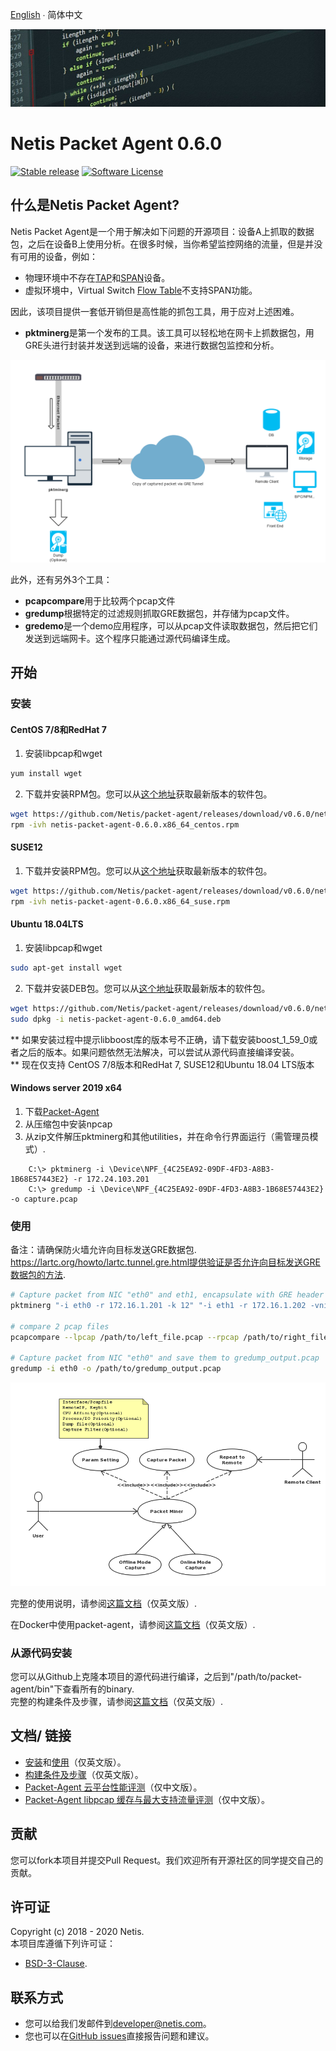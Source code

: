 
[English](README.md)  ∙  简体中文

![packet agent's title](./img/title.jpg)
# Netis Packet Agent 0.6.0

[![Stable release](https://img.shields.io/badge/version-0.5.0-green.svg)](https://github.com/Netis/packet-agent/releases/tag/0.5.0)
[![Software License](https://img.shields.io/badge/license-BSD3-green.svg)](./LICENSE.md)



## 什么是Netis Packet Agent?
Netis Packet Agent是一个用于解决如下问题的开源项目：设备A上抓取的数据包，之后在设备B上使用分析。在很多时候，当你希望监控网络的流量，但是并没有可用的设备，例如：
- 物理环境中不存在[TAP](https://en.wikipedia.org/wiki/Network_tap)和[SPAN](http://docwiki.cisco.com/wiki/Internetworking_Terms:_Switched_Port_Analyzer_(SPAN))设备。
- 虚拟环境中，Virtual Switch [Flow Table](https://wiki.openstack.org/wiki/Ovs-flow-logic)不支持SPAN功能。

因此，该项目提供一套低开销但是高性能的抓包工具，用于应对上述困难。
- **pktminerg**是第一个发布的工具。该工具可以轻松地在网卡上抓数据包，用GRE头进行封装并发送到远端的设备，来进行数据包监控和分析。

![packet agent's pktminerg capture traffic flow via GRE/Cloud](./img/pktminerg.png)

此外，还有另外3个工具：
- **pcapcompare**用于比较两个pcap文件
- **gredump**根据特定的过滤规则抓取GRE数据包，并存储为pcap文件。
- **gredemo**是一个demo应用程序，可以从pcap文件读取数据包，然后把它们发送到远端网卡。这个程序只能通过源代码编译生成。

## 开始
### 安装

#### CentOS 7/8和RedHat 7
1. 安装libpcap和wget
```bash
yum install wget 
```

2. 下载并安装RPM包。您可以从[这个地址](https://github.com/Netis/packet-agent/releases)获取最新版本的软件包。
```bash
wget https://github.com/Netis/packet-agent/releases/download/v0.6.0/netis-packet-agent-0.6.0.x86_64_centos.rpm
rpm -ivh netis-packet-agent-0.6.0.x86_64_centos.rpm
```
#### SUSE12
1. 下载并安装RPM包。您可以从[这个地址](https://github.com/Netis/packet-agent/releases)获取最新版本的软件包。
```bash
wget https://github.com/Netis/packet-agent/releases/download/v0.6.0/netis-packet-agent-0.6.0.x86_64_suse.rpm
rpm -ivh netis-packet-agent-0.6.0.x86_64_suse.rpm
```

#### Ubuntu 18.04LTS
1. 安装libpcap和wget
```bash
sudo apt-get install wget
```

2. 下载并安装DEB包。您可以从[这个地址](https://github.com/Netis/packet-agent/releases)获取最新版本的软件包。
```bash
wget https://github.com/Netis/packet-agent/releases/download/v0.6.0/netis-packet-agent-0.6.0_amd64.deb
sudo dpkg -i netis-packet-agent-0.6.0_amd64.deb
```

** 如果安装过程中提示libboost库的版本号不正确，请下载安装boost_1_59_0或者之后的版本。如果问题依然无法解决，可以尝试从源代码直接编译安装。<br/>
** 现在仅支持 CentOS 7/8版本和RedHat 7, SUSE12和Ubuntu 18.04 LTS版本

#### Windows server 2019 x64
1. 下载[Packet-Agent]([https://github.com/Netis/packet-agent/releases/download/v0.6.0/netis-packet-agent-0.6.0.Windows.AMD64.zip])
2. 从压缩包中安装npcap
3. 从zip文件解压pktminerg和其他utilities，并在命令行界面运行（需管理员模式）.

  
```
    C:\> pktminerg -i \Device\NPF_{4C25EA92-09DF-4FD3-A8B3-1B68E57443E2} -r 172.24.103.201 
    C:\> gredump -i \Device\NPF_{4C25EA92-09DF-4FD3-A8B3-1B68E57443E2} -o capture.pcap
```


### 使用 
备注：请确保防火墙允许向目标发送GRE数据包.
https://lartc.org/howto/lartc.tunnel.gre.html提供验证是否允许向目标发送GRE数据包的方法.
```bash
# Capture packet from NIC "eth0" and eth1, encapsulate with GRE header and send to 172.16.1.201, and encapsulate with VNI1 header and send to 172.16.1.202
pktminerg "-i eth0 -r 172.16.1.201 -k 12" "-i eth1 -r 172.16.1.202 -vni1 12"

# compare 2 pcap files
pcapcompare --lpcap /path/to/left_file.pcap --rpcap /path/to/right_file.pcap

# Capture packet from NIC "eth0" and save them to gredump_output.pcap
gredump -i eth0 -o /path/to/gredump_output.pcap
```
![packet agent's pktminerg : network capture use case](./img/use_case.png)

完整的使用说明，请参阅[这篇文档](./USAGE.md)（仅英文版）.

在Docker中使用packet-agent，请参阅[这篇文档](./DOCKER.md)（仅英文版）.

### 从源代码安装
您可以从Github上克隆本项目的源代码进行编译，之后到"/path/to/packet-agent/bin"下查看所有的binary.<br/>
完整的构建条件及步骤，请参阅[这篇文档](./BUILD.md)（仅英文版）.

## 文档/ 链接
* [安装](./INSTALL.md)和[使用](./USAGE.md)（仅英文版）。
* [构建条件及步骤](./BUILD.md)（仅英文版）。
* [Packet-Agent 云平台性能评测](./docs/Packet-Agent性能评测.md)（仅中文版）。
* [Packet-Agent libpcap 缓存与最大支持流量评测](./docs/Packet-Agent-libpcap缓存与最大支持流量评测.md)（仅中文版）。

## 贡献
您可以fork本项目并提交Pull Request。我们欢迎所有开源社区的同学提交自己的贡献。

## 许可证
Copyright (c) 2018 - 2020 Netis.<br/>
本项目库遵循下列许可证：
- [BSD-3-Clause](./LICENSE.md).

## 联系方式
* 您可以给我们发邮件到[developer@netis.com](mailto:developer@netis.com)。
* 您也可以在[GitHub issues](https://github.com/Netis/packet-agent/issues)直接报告问题和建议。




<br/>
